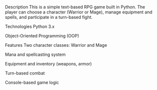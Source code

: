 Description
This is a simple text-based RPG game built in Python. The player can choose a character (Warrior or Mage), manage equipment and spells, and participate in a turn-based fight.

Technologies
Python 3.x

Object-Oriented Programming (OOP)

Features
Two character classes: Warrior and Mage

Mana and spellcasting system

Equipment and inventory (weapons, armor)

Turn-based combat

Console-based game logic
